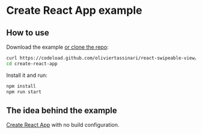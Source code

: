 # Create React App example

## How to use

Download the example [or clone the repo](https://github.com/nicholidev/react-swipeable-view):

```bash
curl https://codeload.github.com/oliviertassinari/react-swipeable-view/tar.gz/v1-beta | tar -xz --strip=2 react-swipeable-view-master/examples/create-react-app
cd create-react-app
```

Install it and run:

```bash
npm install
npm run start
```

## The idea behind the example

[Create React App](https://github.com/facebookincubator/create-react-app) with no build configuration.
